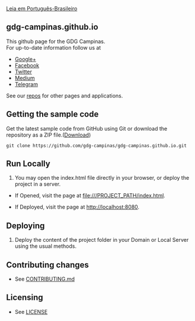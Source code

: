 [Leia em Português-Brasileiro](README.ptBR.md)
## gdg-campinas.github.io

This github page for the GDG Campinas.  
For up-to-date information follow us at

* [Google+](https://plus.google.com/communities/101273986907579441151)
* [Facebook](https://www.facebook.com/gdgcampinas)
* [Twitter](https://twitter.com/gdgcampinas)
* [Medium](https://medium.com/gdgcampinas)
* [Telegram](https://t.me/gdgcampinas)

See our [repos](https://github.com/gdg-campinas) for other pages and applications.


## Getting the sample code

Get the latest sample code from GitHub using Git or download the repository as a ZIP file.([Download](https://github.com/gdg-campinas/gdg-campinas/archive/master.zip))

    git clone https://github.com/gdg-campinas/gdg-campinas.github.io.git


## Run Locally

1. You may open the index.html file directly in your browser, or deploy the project in a server.

* If Opened, visit the page at [file:///PROJECT_PATH/index.html](file:///PROJECT_PATH/index.html).

* If Deployed, visit the page at [http://localhost:8080](http://localhost:8080).


## Deploying

1.  Deploy the content of the project folder in your Domain or Local Server using the usual methods.


## Contributing changes

* See [CONTRIBUTING.md](CONTRIBUTING.md)


## Licensing

* See [LICENSE](LICENSE)